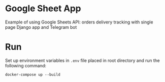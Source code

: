 # Google Sheet App
Example of using Google Sheets API: orders delivery tracking with single page Django app and Telegram bot

# Run

Set up environment variables in `.env` file placed in root directory and run the following command:

```bazaar
docker-compose up --build
```
